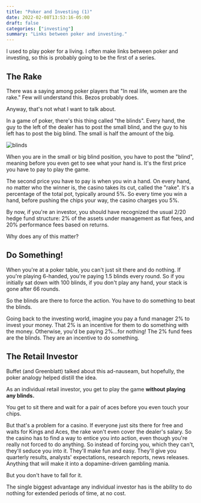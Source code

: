 ```yaml
---
title: "Poker and Investing (1)"
date: 2022-02-08T13:53:16-05:00
draft: false
categories: ["investing"]
summary: "Links between poker and investing."
---
```


I used to play poker for a living. I often make links between poker and investing, so this is probably going to be the first of a series.

## The Rake

There was a saying among poker players that "In real life, women are the rake." Few will understand this. Bezos probably does.

Anyway, that's not what I want to talk about.

In a game of poker, there's this thing called "the blinds". Every hand, the guy to the left of the dealer has to post the small blind, and the guy to his left has to post the big blind. The small is half the amount of the big.

![blinds](/images/blinds.png)

When you are in the small or big blind position, you have to post the "blind", meaning before you even get to see what your hand is. It's the first price you have to pay to play the game.

The second price you have to pay is when you win a hand. On every hand, no matter who the winner is, the casino takes its cut, called the "rake". It's a percentage of the total pot, typically around 5%. So every time you win a hand, before pushing the chips your way, the casino charges you 5%.

By now, if you're an investor, you should have recognized the usual 2/20 hedge fund structure: 2% of the assets under management as flat fees, and 20% performance fees based on returns.

Why does any of this matter?

## Do Something!

When you're at a poker table, you can't just sit there and do nothing. If you're playing 6-handed, you're paying 1.5 blinds every round. So if you initially sat down with 100 blinds, if you don't play any hand, your stack is gone after 66 rounds.

So the blinds are there to force the action. You have to do something to beat the blinds.

Going back to the investing world, imagine you pay a fund manager 2% to invest your money. That 2% is an incentive for them to do something with the money. Otherwise, you'd be paying 2%...for nothing! The 2% fund fees are the blinds. They are an incentive to do something.

## The Retail Investor

Buffet (and Greenblatt) talked about this ad-nauseam, but hopefully, the poker analogy helped distill the idea. 

As an individual retail investor, you get to play the game **without playing any blinds.**

You get to sit there and wait for a pair of aces before you even touch your chips.

But that's a problem for a casino. If everyone just sits there for free and waits for Kings and Aces, the rake won't even cover the dealer's salary. So the casino has to find a way to entice you into action, even though you're really not forced to do anything. So instead of forcing you, which they can't, they'll seduce you into it. They'll make fun and easy. They'll give you quarterly results, analysts' expectations, research reports, news releases. Anything that will make it into a dopamine-driven gambling mania.

But you don't have to fall for it.

The single biggest advantage any individual investor has is the ability to do nothing for extended periods of time, at no cost.



